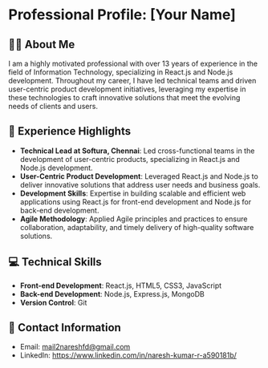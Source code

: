 # Professional Profile: [Your Name]

## 👨‍💻 About Me
I am a highly motivated professional with over 13 years of experience in the field of Information Technology, specializing in React.js and Node.js development. Throughout my career, I have led technical teams and driven user-centric product development initiatives, leveraging my expertise in these technologies to craft innovative solutions that meet the evolving needs of clients and users.

## 🚀 Experience Highlights
- **Technical Lead at Softura, Chennai**: Led cross-functional teams in the development of user-centric products, specializing in React.js and Node.js development.
- **User-Centric Product Development**: Leveraged React.js and Node.js to deliver innovative solutions that address user needs and business goals.
- **Development Skills**: Expertise in building scalable and efficient web applications using React.js for front-end development and Node.js for back-end development.
- **Agile Methodology**: Applied Agile principles and practices to ensure collaboration, adaptability, and timely delivery of high-quality software solutions.

## 💻 Technical Skills
- **Front-end Development**: React.js, HTML5, CSS3, JavaScript
- **Back-end Development**: Node.js, Express.js, MongoDB
- **Version Control**: Git

## 📧 Contact Information
- Email: mail2nareshfd@gmail.com
- LinkedIn: https://www.linkedin.com/in/naresh-kumar-r-a590181b/

